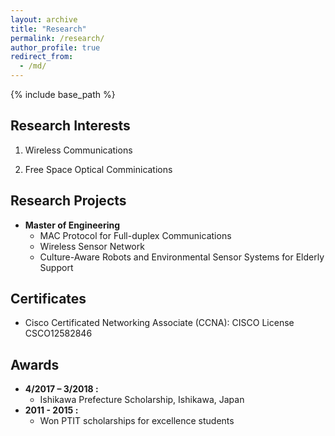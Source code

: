```yaml
---
layout: archive
title: "Research"
permalink: /research/
author_profile: true
redirect_from:
  - /md/
---
```


{% include base_path %}

## Research Interests

1. Wireless Communications

2. Free Space Optical Comminications


## Research Projects
- **Master of Engineering** 
  - MAC Protocol for Full-duplex Communications
  - Wireless Sensor Network
  - Culture-Aware Robots and Environmental Sensor Systems for Elderly Support

## Certificates
  - Cisco Certificated Networking Associate (CCNA): 
	CISCO License CSCO12582846


## Awards
  - **4/2017 – 3/2018 :** 
    - Ishikawa Prefecture Scholarship, Ishikawa, Japan
  - **2011 - 2015 :** 
  	- Won PTIT scholarships for excellence students



